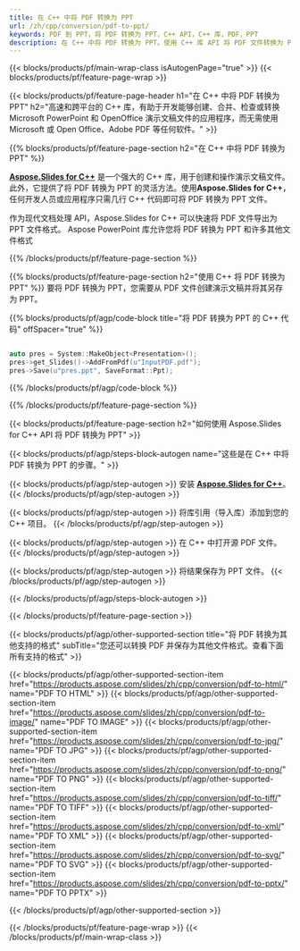 ```yaml
---
title: 在 C++ 中将 PDF 转换为 PPT
url: /zh/cpp/conversion/pdf-to-ppt/
keywords: PDF 到 PPT，将 PDF 转换为 PPT，C++ API，C++ 库，PDF，PPT
description: 在 C++ 中将 PDF 转换为 PPT。使用 C++ 库 API 将 PDF 文件转换为 PPT
---
```


{{< blocks/products/pf/main-wrap-class isAutogenPage="true" >}}
{{< blocks/products/pf/feature-page-wrap >}}

{{< blocks/products/pf/feature-page-header h1="在 C++ 中将 PDF 转换为 PPT" h2="高速和跨平台的 C++ 库，有助于开发能够创建、合并、检查或转换 Microsoft PowerPoint 和 OpenOffice 演示文稿文件的应用程序，而无需使用 Microsoft 或 Open Office、Adobe PDF 等任何软件。" >}}

{{% blocks/products/pf/feature-page-section h2="在 C++ 中将 PDF 转换为 PPT" %}}

[**Aspose.Slides for C++**](https://products.aspose.com/slides/zh/cpp/) 是一个强大的 C++ 库，用于创建和操作演示文稿文件。此外，它提供了将 PDF 转换为 PPT 的灵活方法。使用**Aspose.Slides for C++**，任何开发人员或应用程序只需几行 C++ 代码即可将 PDF 转换为 PPT 文件。

作为现代文档处理 API，Aspose.Slides for C++ 可以快速将 PDF 文件导出为 PPT 文件格式。 Aspose PowerPoint 库允许您将 PDF 转换为 PPT 和许多其他文件格式

{{% /blocks/products/pf/feature-page-section %}}

{{% blocks/products/pf/feature-page-section  h2="使用 C++ 将 PDF 转换为 PPT" %}}
要将 PDF 转换为 PPT，您需要从 PDF 文件创建演示文稿并将其另存为 PPT。

{{% blocks/products/pf/agp/code-block title="将 PDF 转换为 PPT 的 C++ 代码" offSpacer="true" %}}

```cpp

auto pres = System::MakeObject<Presentation>();
pres->get_Slides()->AddFromPdf(u"InputPDF.pdf");
pres->Save(u"pres.ppt", SaveFormat::Ppt);

```


{{% /blocks/products/pf/agp/code-block %}}

{{% /blocks/products/pf/feature-page-section %}}

{{< blocks/products/pf/feature-page-section  h2="如何使用 Aspose.Slides for C++ API 将 PDF 转换为 PPT" >}}

{{< blocks/products/pf/agp/steps-block-autogen name="这些是在 C++ 中将 PDF 转换为 PPT 的步骤。" >}}

{{< blocks/products/pf/agp/step-autogen >}}
安装 [**Aspose.Slides for C++**](https://products.aspose.com/slides/zh/cpp/)。
{{< /blocks/products/pf/agp/step-autogen >}}

{{< blocks/products/pf/agp/step-autogen >}}
将库引用（导入库）添加到您的 C++ 项目。
{{< /blocks/products/pf/agp/step-autogen >}}

{{< blocks/products/pf/agp/step-autogen >}}
在 C++ 中打开源 PDF 文件。
{{< /blocks/products/pf/agp/step-autogen >}}

{{< blocks/products/pf/agp/step-autogen >}}
将结果保存为 PPT 文件。
{{< /blocks/products/pf/agp/step-autogen >}}

{{< /blocks/products/pf/agp/steps-block-autogen >}}

{{< /blocks/products/pf/feature-page-section >}}

{{< blocks/products/pf/agp/other-supported-section title="将 PDF 转换为其他支持的格式" subTitle="您还可以转换 PDF 并保存为其他文件格式。查看下面所有支持的格式" >}}

{{< blocks/products/pf/agp/other-supported-section-item href="https://products.aspose.com/slides/zh/cpp/conversion/pdf-to-html/" name="PDF TO HTML" >}}
{{< blocks/products/pf/agp/other-supported-section-item href="https://products.aspose.com/slides/zh/cpp/conversion/pdf-to-image/" name="PDF TO IMAGE" >}}
{{< blocks/products/pf/agp/other-supported-section-item href="https://products.aspose.com/slides/zh/cpp/conversion/pdf-to-jpg/" name="PDF TO JPG" >}}
{{< blocks/products/pf/agp/other-supported-section-item href="https://products.aspose.com/slides/zh/cpp/conversion/pdf-to-png/" name="PDF TO PNG" >}}
{{< blocks/products/pf/agp/other-supported-section-item href="https://products.aspose.com/slides/zh/cpp/conversion/pdf-to-tiff/" name="PDF TO TIFF" >}}
{{< blocks/products/pf/agp/other-supported-section-item href="https://products.aspose.com/slides/zh/cpp/conversion/pdf-to-xml/" name="PDF TO XML" >}}
{{< blocks/products/pf/agp/other-supported-section-item href="https://products.aspose.com/slides/zh/cpp/conversion/pdf-to-svg/" name="PDF TO SVG" >}}
{{< blocks/products/pf/agp/other-supported-section-item href="https://products.aspose.com/slides/zh/cpp/conversion/pdf-to-pptx/" name="PDF TO PPTX" >}}


{{< /blocks/products/pf/agp/other-supported-section >}}

{{< /blocks/products/pf/feature-page-wrap >}}
{{< /blocks/products/pf/main-wrap-class >}}